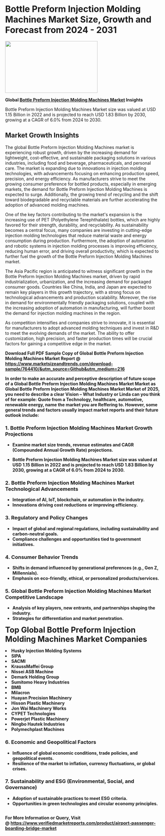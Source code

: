 <H1>Bottle Preform Injection Molding Machines Market Size, Growth and Forecast from 2024 - 2031</H1><img class="aligncenter size-medium wp-image-584254" src="https://thirdeyenews.in/wp-content/uploads/2024/09/Global-Market-Research-300x168.jpeg" alt="" width="300" height="168" /><p><strong>Global&nbsp;<a href="https://www.marketsizeandtrends.com/download-sample/764410/&amp;utm_source=Github&utm_medium=216">Bottle Preform Injection Molding Machines Market</a> Insights</strong></p><p>Bottle Preform Injection Molding Machines Market size was valued at USD 1.15 Billion in 2022 and is projected to reach USD 1.83 Billion by 2030, growing at a CAGR of 6.0% from 2024 to 2030.</p><p><h2>Market Growth Insights</h2> <p>The global Bottle Preform Injection Molding Machines market is experiencing robust growth, driven by the increasing demand for lightweight, cost-effective, and sustainable packaging solutions in various industries, including food and beverage, pharmaceuticals, and personal care. The market is expanding due to innovations in injection molding technologies, with advancements focusing on enhancing production speed, precision, and energy efficiency. As manufacturers strive to meet the growing consumer preference for bottled products, especially in emerging markets, the demand for Bottle Preform Injection Molding Machines is expected to surge. Additionally, the growing trend of recycling and the shift toward biodegradable and recyclable materials are further accelerating the adoption of advanced molding machines.</p> <p><strong></strong></p> <p>One of the key factors contributing to the market's expansion is the increasing use of PET (Polyethylene Terephthalate) bottles, which are highly favored for their strength, durability, and recyclability. As sustainability becomes a central focus, many companies are investing in cutting-edge injection molding technologies that reduce material waste and energy consumption during production. Furthermore, the adoption of automation and robotic systems in injection molding processes is improving efficiency, reducing human error, and driving overall productivity, which is expected to further fuel the growth of the Bottle Preform Injection Molding Machines market.</p> <p>The Asia Pacific region is anticipated to witness significant growth in the Bottle Preform Injection Molding Machines market, driven by rapid industrialization, urbanization, and the increasing demand for packaged consumer goods. Countries like China, India, and Japan are expected to remain key players in this growth trajectory, with a strong focus on technological advancements and production scalability. Moreover, the rise in demand for environmentally friendly packaging solutions, coupled with the increasing adoption of automation in manufacturing, will further boost the demand for injection molding machines in the region.</p> <p>As competition intensifies and companies strive to innovate, it is essential for manufacturers to adopt advanced molding techniques and invest in R&D to meet the evolving demands of the market. The ability to offer customization, high precision, and faster production times will be crucial factors for gaining a competitive edge in the market.</p> <p><strong></p><p><span class=""><strong>Download Full PDF Sample Copy of Global Bottle Preform Injection Molding Machines Market Report</strong> @ <a href="https://www.marketsizeandtrends.com/download-sample/764410/&amp;utm_source=Github&utm_medium=216" target="_blank">https://www.marketsizeandtrends.com/download-sample/764410/&amp;utm_source=Github&utm_medium=216</a></span></p><p>In order to make an accurate and perceptive description of future scope of a Global&nbsp;Bottle Preform Injection Molding Machines Market Market as Global&nbsp;Bottle Preform Injection Molding Machines Market Market of 2025, you need to describe a clear Vision &ndash; What Industry or Linda can you think of for example: Quote from a Technology, healthcare, automotive, renewable energy, name the market you are Reffering to. However, some general trends and factors usually impact market reports and their future outlook include:</p><h3>1.&nbsp;<strong>Bottle Preform Injection Molding Machines Market Growth Projections</strong></h3><ul><li>Examine market size trends, revenue estimates and CAGR (Compounded Annual Growth Rate) projections.</li><li><p>Bottle Preform Injection Molding Machines Market size was valued at USD 1.15 Billion in 2022 and is projected to reach USD 1.83 Billion by 2030, growing at a CAGR of 6.0% from 2024 to 2030.</p></li></ul><h3>2.&nbsp;<strong>Bottle Preform Injection Molding Machines Market Technological Advancements</strong></h3><ul><li>Integration of AI, IoT, blockchain, or automation in the industry.</li><li>Innovations driving cost reductions or improving efficiency.</li></ul><h3>3.&nbsp;<strong>Regulatory and Policy Changes</strong></h3><ul><li>Impact of global and regional regulations, including sustainability and carbon-neutral goals.</li><li>Compliance challenges and opportunities tied to government initiatives.</li></ul><h3>4.&nbsp;<strong>Consumer Behavior Trends</strong></h3><ul><li>Shifts in demand influenced by generational preferences (e.g., Gen Z, Millennials).</li><li>Emphasis on eco-friendly, ethical, or personalized products/services.</li></ul><h3>5.&nbsp;<strong>Global Bottle Preform Injection Molding Machines Market Competitive Landscape</strong></h3><ul><li>Analysis of key players, new entrants, and partnerships shaping the industry.</li><li>Strategies for differentiation and market penetration.</li></ul><p data-pm-slice="1 1 []"><span style="color: inherit; font-family: inherit; font-size: 25px;">Top Global Bottle Preform Injection Molding Machines Market Companies</span></p><div class="" data-test-id=""><p><li>Husky Injection Molding Systems</li><li> SIPA</li><li> SACMI</li><li> KraussMaffei Group</li><li> Nissei ASB Machine</li><li> Demark Holding Group</li><li> Sumitomo Heavy Industries</li><li> BMB</li><li> Milacron</li><li> Huayan Precision Machinery</li><li> Hisson Plastic Machinery</li><li> Jon Wai Machinery Works</li><li> CYPET Technologies</li><li> Powerjet Plastic Machinery</li><li> Ningbo Hautek Industries</li><li> Polymechplast Machines</li></p></div><h3>6.&nbsp;<strong>Economic and Geopolitical Factors</strong></h3><ul><li>Influence of global economic conditions, trade policies, and geopolitical events.</li><li>Resilience of the market to inflation, currency fluctuations, or global crises.</li></ul><h3>7.&nbsp;<strong>Sustainability and ESG (Environmental, Social, and Governance)</strong></h3><ul><li>Adoption of sustainable practices to meet ESG criteria.</li><li>Opportunities in green technologies and circular economy principles.</li></ul><h2><strong style="font-size: 14px;">For More Information or Query, Visit @&nbsp;</strong><a style="background-color: #ffffff; font-size: 14px;" href="https://www.marketsizeandtrends.com/report/bottle-preform-injection-molding-machines-market/" target="_blank">https://www.verifiedmarketreports.com/product/airport-passenger-boarding-bridge-market</a></h2>
